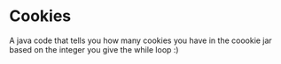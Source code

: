 # Cookies
A java code that tells you how many cookies you have in the coookie jar based on the integer you give the while loop :)

